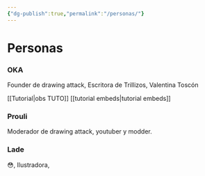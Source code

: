 ```yaml
---
{"dg-publish":true,"permalink":"/personas/"}
---
```


# Personas

### OKA
Founder de drawing attack, Escritora de Trillizos, 
Valentina Toscón

 [[Tutorial|obs TUTO]]
 [[tutorial embeds|tutorial embeds]]

### Prouli
Moderador de drawing attack, youtuber y modder.


### Lade
😳, Ilustradora, 

